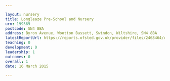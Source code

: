 ```yaml
---

layout: nursery
title: Longleaze Pre-School and Nursery
urn: 199369
postcode: SN4 8BA
address: Byron Avenue, Wootton Bassett, Swindon, Wiltshire, SN4 8BA
latestReportUrl: https://reports.ofsted.gov.uk/provider/files/2468464/urn/199369.pdf
teaching: 0
development: 0
leadership: 1
outcomes: 0
overall: 1
date: 16 March 2015

---
```

